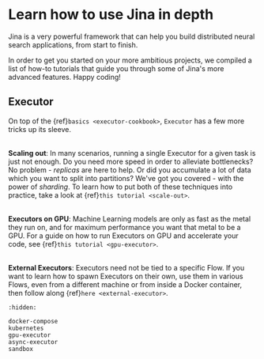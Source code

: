 # Learn how to use Jina in depth

Jina is a very powerful framework that can help you build distributed neural search applications, from start to finish.

In order to get you started on your more ambitious projects, we compiled a list of how-to tutorials that guide you
through some of Jina's more advanced features. Happy coding!

## Executor

On top of the {ref}`basics <executor-cookbook>`, `Executor` has a few more tricks up its sleeve.

\
**Scaling out**: In many scenarios, running a single Executor for a given task is just not enough. Do you need more
speed in order to alleviate bottlenecks? No problem - *replicas* are here to help. Or did you accumulate a lot of data
which you want to split into partitions? We've got you covered - with the power of *sharding*.
To learn how to put both of these techniques into practice, take a look at {ref}`this tutorial <scale-out>`.

\
**Executors on GPU**: Machine Learning models are only as fast as the metal they run on, and for maximum performance you
want that metal to be a GPU. For a guide on how to run Executors on GPU and accelerate your code, see
{ref}`this tutorial <gpu-executor>`.

\
**External Executors**: Executors need not be tied to a specific Flow. If you want to learn how to spawn Executors on
their own, use them in various Flows, even from a different machine or from inside a Docker container, then follow along
{ref}`here <external-executor>`.


```{toctree}
:hidden:

docker-compose
kubernetes
gpu-executor
async-executor
sandbox
```